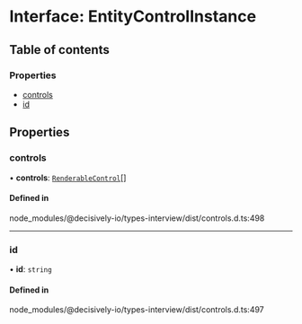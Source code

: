 # Interface: EntityControlInstance

## Table of contents

### Properties

- [controls](../wiki/EntityControlInstance#controls)
- [id](../wiki/EntityControlInstance#id)

## Properties

### controls

• **controls**: [`RenderableControl`](../wiki/Exports#renderablecontrol)[]

#### Defined in

node_modules/@decisively-io/types-interview/dist/controls.d.ts:498

___

### id

• **id**: `string`

#### Defined in

node_modules/@decisively-io/types-interview/dist/controls.d.ts:497
